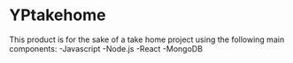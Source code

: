 # YPtakehome

This product is for the sake of a take home project
using the following main components:
-Javascript
-Node.js
-React
-MongoDB

